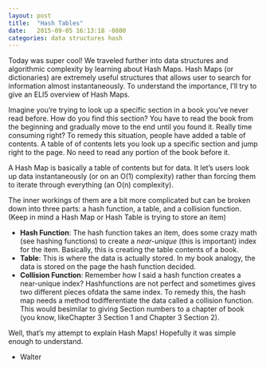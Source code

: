 ```yaml
---
layout: post
title:  "Hash Tables"
date:   2015-09-05 16:13:18 -0800
categories: data structures hash
---
```

Today was super cool! We traveled further into data structures and 
algorithmic complexity by learning about Hash Maps. Hash Maps (or 
dictionaries) are extremely useful structures that allows user to search
 for information almost instantaneously. To understand the importance, 
I’ll try to give an ELI5 overview of Hash Maps.

Imagine you’re 
trying to look up a specific section in a book you’ve never read before.
 How do you find this section? You have to read the book from the 
beginning and gradually move to the end until you found it. Really time 
consuming right? To remedy this situation, people have added a table of 
contents. A table of of contents lets you look up a specific section and
 jump right to the page. No need to read any portion of the book before 
it.

A Hash Map is basically a table of contents but for data. It 
let’s users look up data instantaneously (or on an O(1) complexity) 
rather than forcing them to iterate through everything (an O(n) 
complexity).

The inner workings of them are a bit more complicated
 but can be broken down into three parts: a hash function, a table, and a
 collision function. (Keep in mind a Hash Map or Hash Table is trying to
 store an item)

*   **Hash Function**: The hash function takes an item, does some crazy math (see hashing functions) to create a _near-unique_ (this is important) index for the item. Basically, this is creating the table contents of a book.
*   **Table**: This is where the data is actually stored. In my book analogy, the data is stored on the page the hash function decided.
*   **Collision Function**:
 Remember how I said a hash function creates a near-unique index? Hashfunctions are not perfect and sometimes gives two different pieces ofdata the same index. To remedy this, the hash map needs a method todifferentiate the data called a collision function. This would besimilar to giving Section numbers to a chapter of book (you know, likeChapter 3 Section 1 and Chapter 3 Section 2).

Well, that’s my attempt to explain Hash Maps! Hopefully it was simple enough to understand.

- Walter